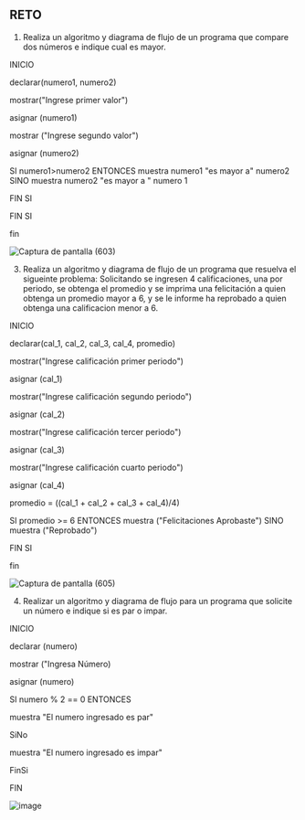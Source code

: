 ## RETO
1. Realiza un algoritmo y diagrama de flujo de un programa que compare dos números e indique cual es mayor.

INICIO

declarar(numero1, numero2)

mostrar("Ingrese primer valor")

asignar (numero1)

mostrar ("Ingrese segundo valor")

asignar (numero2)

SI numero1>numero2 ENTONCES muestra numero1 "es mayor a" numero2 SINO muestra numero2 "es mayor a " numero 1

FIN SI

FIN SI

fin

![Captura de pantalla (603)](https://user-images.githubusercontent.com/101668305/160026287-9f70de51-270d-43dd-b8af-a469e88b26de.png)

3. Realiza un algoritmo y diagrama de flujo de un programa que resuelva el sigueinte problema: Solicitando se ingresen 4 calificaciones, una por periodo, se obtenga el promedio y se imprima una felicitación a quien obtenga un promedio mayor a 6, y se le informe ha reprobado a quien obtenga una calificacion menor a 6.

INICIO

declarar(cal_1, cal_2, cal_3, cal_4, promedio)

mostrar("Ingrese calificación primer periodo")

asignar (cal_1)

mostrar("Ingrese calificación segundo periodo")

asignar (cal_2)

mostrar("Ingrese calificación tercer periodo")

asignar (cal_3)

mostrar("Ingrese calificación cuarto periodo")

asignar (cal_4)
 
promedio = ((cal_1 + cal_2 + cal_3 + cal_4)/4)

SI promedio >= 6 ENTONCES muestra ("Felicitaciones Aprobaste") SINO muestra ("Reprobado") 

FIN SI

fin

![Captura de pantalla (605)](https://user-images.githubusercontent.com/101668305/160028309-4fac94d3-aa48-4d9a-85eb-da4f23fc95d8.png)

4. Realizar un algoritmo y diagrama de flujo para un programa que solicite un número e indique si es par o impar.

INICIO

declarar (numero)

mostrar ("Ingresa Número)

asignar (numero)

SI numero % 2 == 0 ENTONCES

muestra "El numero ingresado es par"

SiNo 

muestra "El numero ingresado es impar"

FinSi

FIN

![image](https://user-images.githubusercontent.com/101668305/160934959-b879e226-44e2-4452-bfbc-9fa5c23aeb8a.png)




